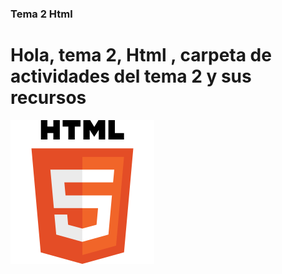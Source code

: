 ### Tema 2 Html
# Hola, tema 2, Html , carpeta de actividades del tema 2 y sus recursos
<img src="html5.png" aling="center" alt="html_logo">
  
  

